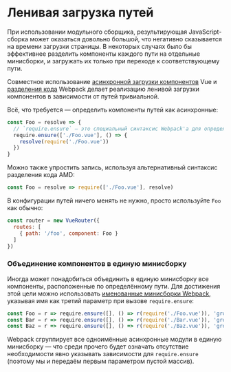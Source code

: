 # Ленивая загрузка путей

При использовании модульного сборщика, результирующая JavaScript-сборка может оказаться довольно большой, что негативно сказывается на времени загрузки страницы. В некоторых случаях было бы эффективнее разделить компоненты каждого пути на отдельные минисборки, и загружать их только при переходе к соответствующему пути.

Совместное использование [асинхронной загрузки компонентов](https://ru.vuejs.org/v2/guide/components.html#Асинхронные-компоненты) Vue и [разделения кода](https://webpack.js.org/guides/code-splitting-require/) Webpack делает реализацию ленивой загрузки компонентов в зависимости от путей тривиальной.

Всё, что требуется — определить компоненты путей как асинхронные:

``` js
const Foo = resolve => {
  // `require.ensure` — это специальный синтаксис Webpack'а для определения точки разделения кода.
  require.ensure(['./Foo.vue'], () => {
    resolve(require('./Foo.vue'))
  })
}
```

Можно также упростить запись, используя альтернативный синтаксис разделения кода AMD:

``` js
const Foo = resolve => require(['./Foo.vue'], resolve)
```

В конфигурации путей ничего менять не нужно, просто используйте `Foo` как обычно:

``` js
const router = new VueRouter({
  routes: [
    { path: '/foo', component: Foo }
  ]
})
```

### Объединение компонентов в единую минисборку

Иногда может понадобиться объединить в единую минисборку все компоненты, расположенные по определённому пути. Для достижения этой цели можно использовать [именованные минисборки Webpack](https://webpack.js.org/guides/code-splitting-require/#chunkname), указывая имя как третий параметр при вызове `require.ensure`:

``` js
const Foo = r => require.ensure([], () => r(require('./Foo.vue')), 'group-foo')
const Bar = r => require.ensure([], () => r(require('./Bar.vue')), 'group-foo')
const Baz = r => require.ensure([], () => r(require('./Baz.vue')), 'group-foo')
```

Webpack сгруппирует все одноимённые асинхронные модули в единую минисборку — что среди прочего будет означать отсутствие необходимости явно указывать зависимости для `require.ensure` (поэтому мы и передаём первым параметром пустой массив).
